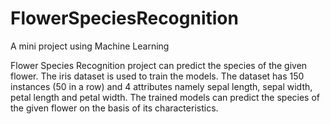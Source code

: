 # FlowerSpeciesRecognition

A mini project using Machine Learning

Flower Species Recognition project can predict the species of the given flower. The iris dataset is used to train the models. 
The dataset has 150 instances (50 in a row) and 4 attributes namely sepal length, sepal width, petal length and petal width. 
The trained models can predict the species of the given flower on the basis of its characteristics.
